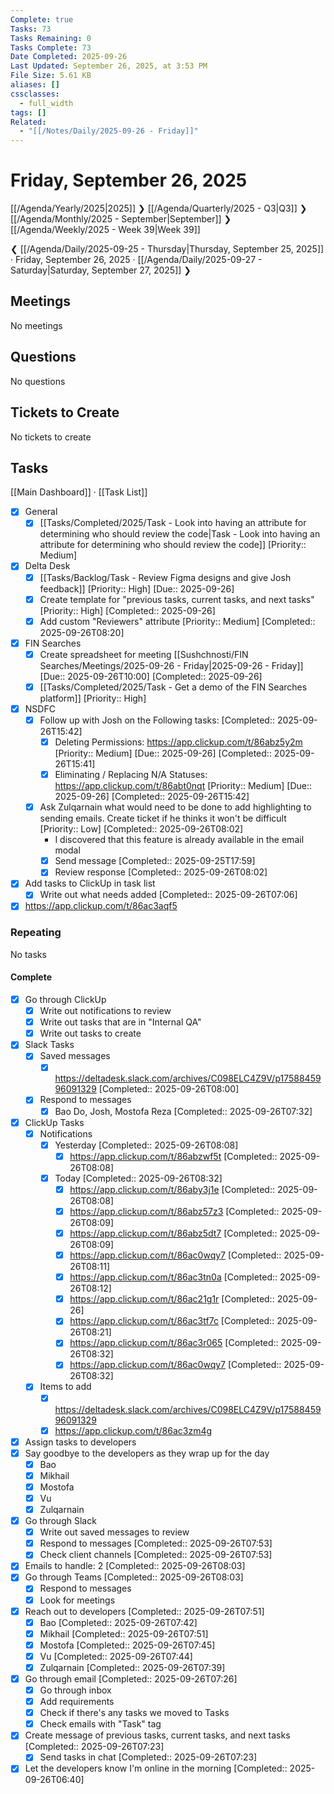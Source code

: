 ```yaml
---
Complete: true
Tasks: 73
Tasks Remaining: 0
Tasks Complete: 73
Date Completed: 2025-09-26
Last Updated: September 26, 2025, at 3:53 PM
File Size: 5.61 KB
aliases: []
cssclasses:
  - full_width
tags: []
Related:
  - "[[/Notes/Daily/2025-09-26 - Friday]]"
---
```

# Friday, September 26, 2025

[[/Agenda/Yearly/2025|2025]] ❯ [[/Agenda/Quarterly/2025 - Q3|Q3]] ❯ [[/Agenda/Monthly/2025 - September|September]] ❯ [[/Agenda/Weekly/2025 - Week 39|Week 39]]

❮ [[/Agenda/Daily/2025-09-25 - Thursday|Thursday, September 25, 2025]] · Friday, September 26, 2025 · [[/Agenda/Daily/2025-09-27 - Saturday|Saturday, September 27, 2025]] ❯

## Meetings

<span class="placeholder">No meetings</span>

## Questions

<span class="placeholder">No questions</span>

## Tickets to Create

<span class="placeholder">No tickets to create</span>

## Tasks

[[Main Dashboard]] · [[Task List]]

- [x] General
    - [x] [[Tasks/Completed/2025/Task - Look into having an attribute for determining who should review the code|Task - Look into having an attribute for determining who should review the code]] [Priority:: Medium]
- [x] Delta Desk
    - [x] [[Tasks/Backlog/Task - Review Figma designs and give Josh feedback]] [Priority:: High] [Due:: 2025-09-26]
    - [x] Create template for "previous tasks, current tasks, and next tasks" [Priority:: High] [Completed:: 2025-09-26]
    - [x] Add custom "Reviewers" attribute [Priority:: Medium] [Completed:: 2025-09-26T08:20]
- [x] FIN Searches
    - [x] Create spreadsheet for meeting [[Sushchnosti/FIN Searches/Meetings/2025-09-26 - Friday|2025-09-26 - Friday]] [Due:: 2025-09-26T10:00] [Completed:: 2025-09-26]
    - [x] [[Tasks/Completed/2025/Task - Get a demo of the FIN Searches platform]] [Priority:: High]
- [x] NSDFC
    - [x] Follow up with Josh on the Following tasks: [Completed:: 2025-09-26T15:42]
        - [x] Deleting Permissions: https://app.clickup.com/t/86abz5y2m [Priority:: Medium] [Due:: 2025-09-26] [Completed:: 2025-09-26T15:41]
        - [x] Eliminating / Replacing N/A Statuses: https://app.clickup.com/t/86abt0nqt [Priority:: Medium] [Due:: 2025-09-26] [Completed:: 2025-09-26T15:42]
    - [x] Ask Zulqarnain what would need to be done to add highlighting to sending emails. Create ticket if he thinks it won't be difficult [Priority:: Low] [Completed:: 2025-09-26T08:02]
        - I discovered that this feature is already available in the email modal
        - [x] Send message [Completed:: 2025-09-25T17:59]
        - [x] Review response [Completed:: 2025-09-26T08:02]

- [x] Add tasks to ClickUp in task list
    - [x] Write out what needs added [Completed:: 2025-09-26T07:06]

- [x] https://app.clickup.com/t/86ac3aqf5

### Repeating

<span class="placeholder">No tasks</span>

#### Complete

- [x] Go through ClickUp
    - [x] Write out notifications to review
    - [x] Write out tasks that are in "Internal QA"
    - [x] Write out tasks to create

- [x] Slack Tasks
    - [x] Saved messages
        - [x] https://deltadesk.slack.com/archives/C098ELC4Z9V/p1758845996091329 [Completed:: 2025-09-26T08:00]
    - [x] Respond to messages
        - [x] Bao Do, Josh, Mostofa Reza [Completed:: 2025-09-26T07:32]
- [x] ClickUp Tasks
    - [x] Notifications
        - [x] Yesterday [Completed:: 2025-09-26T08:08]
            - [x] https://app.clickup.com/t/86abzwf5t [Completed:: 2025-09-26T08:08]
        - [x] Today [Completed:: 2025-09-26T08:32]
            - [x] https://app.clickup.com/t/86aby3j1e [Completed:: 2025-09-26T08:08]
            - [x] https://app.clickup.com/t/86abz57z3 [Completed:: 2025-09-26T08:09]
            - [x] https://app.clickup.com/t/86abz5dt7 [Completed:: 2025-09-26T08:09]
            - [x] https://app.clickup.com/t/86ac0wqy7 [Completed:: 2025-09-26T08:11]
            - [x] https://app.clickup.com/t/86ac3tn0a [Completed:: 2025-09-26T08:12]
            - [x] https://app.clickup.com/t/86ac21g1r [Completed:: 2025-09-26]
            - [x] https://app.clickup.com/t/86ac3tf7c [Completed:: 2025-09-26T08:21]
            - [x] https://app.clickup.com/t/86ac3r065 [Completed:: 2025-09-26T08:32]
            - [x] https://app.clickup.com/t/86ac0wqy7 [Completed:: 2025-09-26T08:32]
    - [x] Items to add
        - [x] https://deltadesk.slack.com/archives/C098ELC4Z9V/p1758845996091329
        - [x] https://app.clickup.com/t/86ac3zm4g
- [x] Assign tasks to developers
- [x] Say goodbye to the developers as they wrap up for the day
    - [x] Bao
    - [x] Mikhail
    - [x] Mostofa
    - [x] Vu
    - [x] Zulqarnain
- [x] Go through Slack
    - [x] Write out saved messages to review
    - [x] Respond to messages [Completed:: 2025-09-26T07:53]
    - [x] Check client channels [Completed:: 2025-09-26T07:53]
- [x] Emails to handle: 2 [Completed:: 2025-09-26T08:03]
- [x] Go through Teams [Completed:: 2025-09-26T08:03]
    - [x] Respond to messages
    - [x] Look for meetings
- [x] Reach out to developers [Completed:: 2025-09-26T07:51]
    - [x] Bao [Completed:: 2025-09-26T07:42]
    - [x] Mikhail [Completed:: 2025-09-26T07:51]
    - [x] Mostofa [Completed:: 2025-09-26T07:45]
    - [x] Vu [Completed:: 2025-09-26T07:44]
    - [x] Zulqarnain [Completed:: 2025-09-26T07:39]
- [x] Go through email [Completed:: 2025-09-26T07:26]
    - [x] Go through inbox
    - [x] Add requirements
    - [x] Check if there's any tasks we moved to Tasks
    - [x] Check emails with "Task" tag
- [x] Create message of previous tasks, current tasks, and next tasks [Completed:: 2025-09-26T07:23]
    - [x] Send tasks in chat [Completed:: 2025-09-26T07:23]
- [x] Let the developers know I'm online in the morning [Completed:: 2025-09-26T06:40]